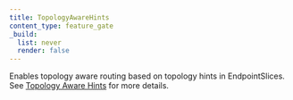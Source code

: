 ```yaml
---
title: TopologyAwareHints
content_type: feature_gate
_build:
  list: never
  render: false
---
```

Enables topology aware routing based on topology hints
in EndpointSlices. See [Topology Aware
Hints](/docs/concepts/services-networking/topology-aware-hints/) for more
details.
